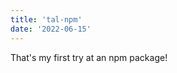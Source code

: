```yaml
---
title: 'tal-npm'
date: '2022-06-15'
---
```


That's my first try at an npm package!

<!-- ###### https://www.youtube.com/embed/dQw4w9WgXcQ -->